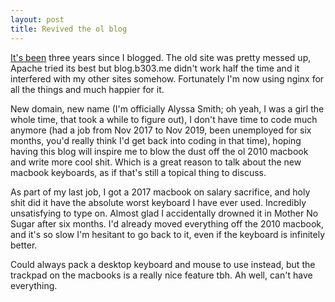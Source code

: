 ```yaml
---
layout: post
title: Revived the ol blog
---
```


[It's been](https://www.youtube.com/watch?v=8D-WVlRohQk) three years since I blogged. The old site was pretty messed up, Apache tried its best but blog.b303.me didn't work half the time and it interfered with my other sites somehow. Fortunately I'm now using nginx for all the things and much happier for it.

New domain, new name (I'm officially Alyssa Smith; oh yeah, I was a girl the whole time, that took a while to figure out), I don't have time to code much anymore (had a job from Nov 2017 to Nov 2019, been unemployed for six months, you'd really think I'd get back into coding in that time), hoping having this blog will inspire me to blow the dust off the ol 2010 macbook and write more cool shit. Which is a great reason to talk about the new macbook keyboards, as if that's still a topical thing to discuss.

As part of my last job, I got a 2017 macbook on salary sacrifice, and holy shit did it have the absolute worst keyboard I have ever used. Incredibly unsatisfying to type on. Almost glad I accidentally drowned it in Mother No Sugar after six months. I'd already moved everything off the 2010 macbook, and it's so slow I'm hesitant to go back to it, even if the keyboard is infinitely better.

Could always pack a desktop keyboard and mouse to use instead, but the trackpad on the macbooks is a really nice feature tbh. Ah well, can't have everything.
